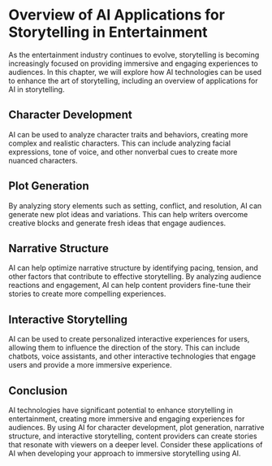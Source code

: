 # Overview of AI Applications for Storytelling in Entertainment

As the entertainment industry continues to evolve, storytelling is becoming increasingly focused on providing immersive and engaging experiences to audiences. In this chapter, we will explore how AI technologies can be used to enhance the art of storytelling, including an overview of applications for AI in storytelling.

Character Development
---------------------

AI can be used to analyze character traits and behaviors, creating more complex and realistic characters. This can include analyzing facial expressions, tone of voice, and other nonverbal cues to create more nuanced characters.

Plot Generation
---------------

By analyzing story elements such as setting, conflict, and resolution, AI can generate new plot ideas and variations. This can help writers overcome creative blocks and generate fresh ideas that engage audiences.

Narrative Structure
-------------------

AI can help optimize narrative structure by identifying pacing, tension, and other factors that contribute to effective storytelling. By analyzing audience reactions and engagement, AI can help content providers fine-tune their stories to create more compelling experiences.

Interactive Storytelling
------------------------

AI can be used to create personalized interactive experiences for users, allowing them to influence the direction of the story. This can include chatbots, voice assistants, and other interactive technologies that engage users and provide a more immersive experience.

Conclusion
----------

AI technologies have significant potential to enhance storytelling in entertainment, creating more immersive and engaging experiences for audiences. By using AI for character development, plot generation, narrative structure, and interactive storytelling, content providers can create stories that resonate with viewers on a deeper level. Consider these applications of AI when developing your approach to immersive storytelling using AI.

